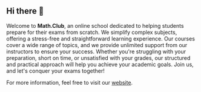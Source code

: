 ## Hi there 👋

Welcome to **Math.Club**, an online school dedicated to helping students prepare for their exams from scratch. We simplify complex subjects, offering a stress-free and straightforward learning experience. Our courses cover a wide range of topics, and we provide unlimited support from our instructors to ensure your success. Whether you're struggling with your preparation, short on time, or unsatisfied with your grades, our structured and practical approach will help you achieve your academic goals. Join us, and let's conquer your exams together!

For more information, feel free to visit our [website](http://math-club.ru/).
